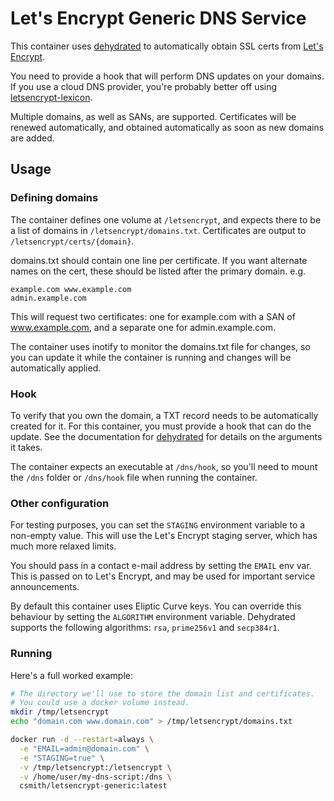 # Let's Encrypt Generic DNS Service

This container uses [dehydrated](https://github.com/lukas2511/dehydrated)
to automatically obtain SSL certs from [Let's Encrypt](https://letsencrypt.org/).

You need to provide a hook that will perform DNS updates on your domains.
If you use a cloud DNS provider, you're probably better off using
[letsencrypt-lexicon](https://github.com/csmith/docker-letsencrypt-lexicon).

Multiple domains, as well as SANs, are supported. Certificates will be
renewed automatically, and obtained automatically as soon as new domains
are added.

## Usage

### Defining domains

The container defines one volume at `/letsencrypt`, and expects there to be
a list of domains in `/letsencrypt/domains.txt`. Certificates are output to
`/letsencrypt/certs/{domain}`.

domains.txt should contain one line per certificate. If you want alternate
names on the cert, these should be listed after the primary domain. e.g.

```
example.com www.example.com
admin.example.com
```

This will request two certificates: one for example.com with a SAN of
www.example.com, and a separate one for admin.example.com.

The container uses inotify to monitor the domains.txt file for changes,
so you can update it while the container is running and changes will be
automatically applied.

### Hook 

To verify that you own the domain, a TXT record needs to be automatically
created for it. For this container, you must provide a hook that can do
the update. See the documentation for
[dehydrated](https://github.com/lukas2511/dehydrated) for details
on the arguments it takes.

The container expects an executable at `/dns/hook`, so you'll need to
mount the `/dns` folder or `/dns/hook` file when running the container.

### Other configuration

For testing purposes, you can set the `STAGING` environment variable to
a non-empty value. This will use the Let's Encrypt staging server, which
has much more relaxed limits.

You should pass in a contact e-mail address by setting the `EMAIL` env var.
This is passed on to Let's Encrypt, and may be used for important service
announcements.

By default this container uses Eliptic Curve keys. You can override this
behaviour by setting the `ALGORITHM` environment variable. Dehydrated
supports the following algorithms: `rsa`, `prime256v1` and `secp384r1`.

### Running

Here's a full worked example:

```bash
# The directory we'll use to store the domain list and certificates.
# You could use a docker volume instead.
mkdir /tmp/letsencrypt
echo "domain.com www.domain.com" > /tmp/letsencrypt/domains.txt

docker run -d --restart=always \
  -e "EMAIL=admin@domain.com" \
  -e "STAGING=true" \
  -v /tmp/letsencrypt:/letsencrypt \
  -v /home/user/my-dns-script:/dns \
  csmith/letsencrypt-generic:latest
```

